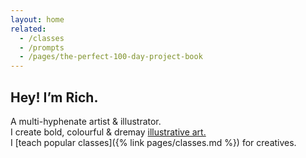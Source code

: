 ```yaml
---
layout: home
related:
  - /classes
  - /prompts
  - /pages/the-perfect-100-day-project-book
---
```


## Hey! I’m Rich.

A multi-hyphenate artist & illustrator.  
I create bold, colourful & dremay [illustrative art.](/categories/projects/)  
I [teach popular classes]({% link pages/classes.md %}) for creatives.
